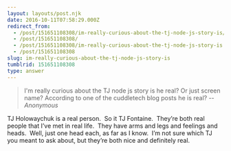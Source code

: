 ```yaml
---
layout: layouts/post.njk
date: 2016-10-11T07:58:29.000Z
redirect_from:
  - /post/151651108308/im-really-curious-about-the-tj-node-js-story-is/
  - /post/151651108308/
  - /post/151651108308/im-really-curious-about-the-tj-node-js-story-is
  - /post/151651108308
slug: im-really-curious-about-the-tj-node-js-story-is
tumblrid: 151651108308
type: answer
---
```

> I'm really curious about the TJ node js story is he real? Or just screen name? According to one of the cuddletech blog posts he is real?
-- _Anonymous_

<p>TJ Holowaychuk is a real person.  So it TJ Fontaine.  They’re both real people that I’ve met in real life.  They have arms and legs and feelings and heads.  Well, just one head each, as far as I know.  I’m not sure which TJ you meant to ask about, but they’re both nice and definitely real.</p>

